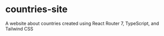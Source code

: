 # countries-site
 A website about countries created using React Router 7, TypeScript, and Tailwind CSS
